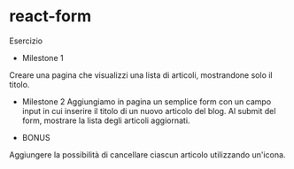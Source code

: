 # react-form

Esercizio

- Milestone 1

Creare una pagina che visualizzi una lista di articoli, mostrandone solo il titolo.

- Milestone 2
  Aggiungiamo in pagina un semplice form con un campo input in cui inserire il titolo di un nuovo articolo del blog. Al submit del form, mostrare la lista degli articoli aggiornati.

- BONUS

Aggiungere la possibilità di cancellare ciascun articolo utilizzando un'icona.
